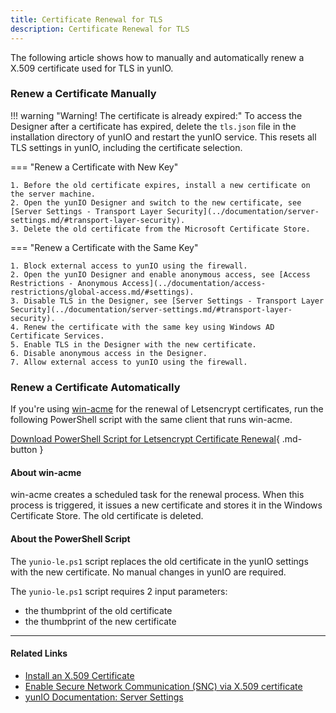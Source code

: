 ```yaml
---
title: Certificate Renewal for TLS
description: Certificate Renewal for TLS
---
```


The following article shows how to manually and automatically renew a X.509 certificate used for TLS in yunIO.

### Renew a Certificate Manually

!!! warning "Warning! The certificate is already expired:"
    To access the Designer after a certificate has expired, delete the `tls.json` file in the installation directory of yunIO and restart the yunIO service.
    This resets all TLS settings in yunIO, including the certificate selection.

=== "Renew a Certificate with New Key"

	1. Before the old certificate expires, install a new certificate on the server machine.
	2. Open the yunIO Designer and switch to the new certificate, see [Server Settings - Transport Layer Security](../documentation/server-settings.md/#transport-layer-security).
	3. Delete the old certificate from the Microsoft Certificate Store.

=== "Renew a Certificate with the Same Key"

	1. Block external access to yunIO using the firewall.
	2. Open the yunIO Designer and enable anonymous access, see [Access Restrictions - Anonymous Access](../documentation/access-restrictions/global-access.md/#settings).
	3. Disable TLS in the Designer, see [Server Settings - Transport Layer Security](../documentation/server-settings.md/#transport-layer-security).
	4. Renew the certificate with the same key using Windows AD Certificate Services.
	5. Enable TLS in the Designer with the new certificate.
	6. Disable anonymous access in the Designer.
	7. Allow external access to yunIO using the firewall.

### Renew a Certificate Automatically

If you're using [win-acme](https://www.win-acme.com/reference/plugins/installation/script) for the renewal of Letsencrypt certificates, run the following PowerShell script with the same client that runs win-acme.

[Download PowerShell Script for Letsencrypt Certificate Renewal](../assets/files/yunio/yunio-le.ps1){ .md-button }

#### About win-acme
win-acme creates a scheduled task for the renewal process. 
When this process is triggered, it issues a new certificate and stores it in the Windows Certificate Store. 
The old certificate is deleted. 

#### About the PowerShell Script

The `yunio-le.ps1` script replaces the old certificate in the yunIO settings with the new certificate.
No manual changes in yunIO are required.

The `yunio-le.ps1` script requires 2 input parameters:
- the thumbprint of the old certificate
- the thumbprint of the new certificate


******

#### Related Links
- [Install an X.509 Certificate](x509-certificate.md)
- [Enable Secure Network Communication (SNC) via X.509 certificate](enable-snc-using-pse-file.md)
- [yunIO Documentation: Server Settings](../documentation/server-settings.md)
